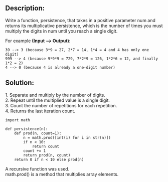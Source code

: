 ## Description:

Write a function, persistence, that takes in a positive parameter num and returns its multiplicative persistence, which is the number of times you must multiply the digits in num until you reach a single digit.

For example **(Input --> Output)**:

```
39 --> 3 (because 3*9 = 27, 2*7 = 14, 1*4 = 4 and 4 has only one digit)
999 --> 4 (because 9*9*9 = 729, 7*2*9 = 126, 1*2*6 = 12, and finally 1*2 = 2)
4 --> 0 (because 4 is already a one-digit number)
```

## Solution:

1\. Separate and multiply by the number of digits.  
2\. Repeat until the multiplied value is a single digit.  
3\. Count the number of repetitions for each repetition.  
4. Returns the last iteration count.

```
import math

def persistence(n):
    def prod(n, count=1):
        n = math.prod([int(i) for i in str(n)])
        if n < 10:
            return count
        count += 1
        return prod(n, count)
    return 0 if n < 10 else prod(n)
```

A recursive function was used.  
math.prod() is a method that multiplies array elements.